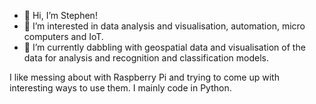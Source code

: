 - 👋 Hi, I’m Stephen!
- 👀 I’m interested in data analysis and visualisation, automation, micro computers and IoT.
- 🌱 I’m currently dabbling with geospatial data and visualisation of the data for analysis and recognition and classification models.

I like messing about with Raspberry Pi and trying to come up with interesting ways to use them.
I mainly code in Python.

<!---
stegr81/stegr81 is a ✨ special ✨ repository because its `README.md` (this file) appears on your GitHub profile.
You can click the Preview link to take a look at your changes.
--->
